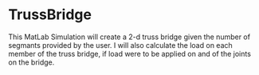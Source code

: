 # TrussBridge
This MatLab Simulation will create a 2-d truss bridge given the number of segmants provided by the user. I will also calculate the load on each member of the truss bridge, if load were to be applied on and of the joints on the bridge.
